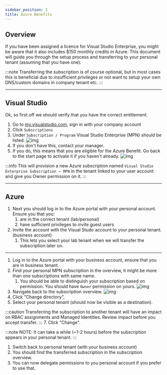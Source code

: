```yaml
---
sidebar_position: 2
title: Azure Benefits
---
```


## Overview

If you have been assigned a licence for Visual Studio Enterprise, you might be aware that it also includes $150 monthly credits in Azure. This document will guide you through the setup process and transferring to your personal tenant (assuming that you have one).

:::note
Transferring the subscription is of course optional, but in most cases this is beneficial due to insufficient privileges or not want to setup your own DNS/custom domains in company tenant etc.
:::

---

## Visual Studio

Ok, so first off we should verify that you have the correct entitlement.

1. Go to [my.visualstudio.com](https://my.visualstudio.com/), sign in with your company account
1. Click `Subscriptions`
1. Under `Subscription / Program` Visual Studio Enterprise (MPN) should be listed.
   ![img](@site/static/img/mpn/mpn-active-sub.png)
1. If you don't have this, contact your manager.
1. If you do, this means that you are eligible for the Azure Benefit. Go back to the start page to activate it if you haven't already.
   ![img](@site/static/img/mpn/mpn-enable-sub.png)

:::info
This will provision a new Azure subscription named `Visual Studio Enterprise Subscription – MPN` in the tenant linked to your user account and give you Owner permission on it.
:::

---

## Azure

1. Next you should log in to the Azure portal with your personal account. Ensure you that you:
   1. are in the correct tenant (lab/personal)
   2. have sufficient privileges to invite guest users
2. Invite the account with the Visual Studo account to your personal tenant. (business account)
   1. This lets you select your lab tenant when we will transfer the subscription later on.

---

1. Log in to the Azure portal with your business account, ensure that you are in business tenant.
2. Find your personal MPN subscription in the overview, it might be more than one subscriptions with same name.
   1. You should be able to distinguish your subscription based on permission. You should have `Owner` permission on yours.
   ![img](@site/static/img/mpn/mpn-sub-iam.png)
3. Navigate back to the subscription overview.
   ![img](@site/static/img/mpn/mpn-sub-transfer.png)
4. Click "Change directory",
5. Select your personal tenant (should now be visible as a destination).

:::caution
Transferring the subscription to another tenant will have an impact on RBAC assignments and Managed Identities. Review impact  before you accept transfer.
:::
7. Click "Change".

:::note
NOTE: It can take a while (~1-2 hours) before the subscription appears in your personal tenant.
:::

1. Switch back to personal tenant (with your business account)
1. You should find the transferred subscription in the subscription overview.
1. You can now delegate permissions to you personal account if you prefer to use that.
